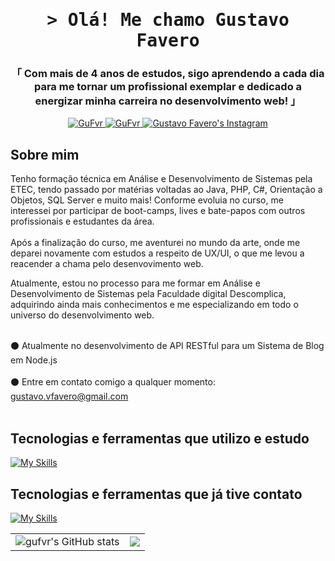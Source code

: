 <h1 align="center">
        <samp>&gt; Olá! Me chamo
                <b>Gustavo Favero</a></b>
        </samp>
</h1>

<h3 align="center">
        「 Com mais de 4 anos de estudos, sigo aprendendo a cada dia para me tornar um profissional exemplar e dedicado a energizar minha carreira no desenvolvimento web! 」
</h3>

<p align="center">
  <a href="https://www.linkedin.com/in/gustavo-vfavero/" target="_blank">
  <img src="https://img.shields.io/badge/LinkedIn-0077B5?style=for-the-badge&logo=linkedin&logoColor=white" alt="GuFvr"/>
 </a>
  <a href="https://dev.to/gufvr" target="_blank">
  <img src="https://img.shields.io/badge/dev.to-0A0A0A?style=for-the-badge&logo=dev.to&logoColor=white" alt="GuFvr" />
 </a>
  <a href="https://instagram.com/gu.fvr" target="_blank">
  <img src="https://img.shields.io/badge/Instagram-fe4164?style=for-the-badge&logo=instagram&logoColor=white" alt="Gustavo Favero's Instagram" />
 </a>
</p>

## Sobre mim

<p>  
Tenho formação técnica em Análise e Desenvolvimento de Sistemas pela ETEC, tendo passado por matérias voltadas ao Java, PHP, C#, Orientação a Objetos, SQL Server e muito mais! 
Conforme evoluia no curso, me interessei por participar de boot-camps, lives e bate-papos com outros profissionais e estudantes da área. <br/><br/>
Após a finalização do curso, me aventurei no mundo da arte, onde me deparei novamente com estudos a respeito de UX/UI, o que me levou a reacender a chama pelo desenvovimento web.

Atualmente, estou no processo para me formar em Análise e Desenvolvimento de Sistemas pela Faculdade digital Descomplica, adquirindo ainda mais conhecimentos e me especializando em todo o universo do desenvolvimento web. <br><br/>

⚫ Atualmente no desenvolvimento de API RESTful para um Sistema de Blog em Node.js <br/><br/>
⚫ Entre em contato comigo a qualquer momento: gustavo.vfavero@gmail.com<br/><br/>
</p>

## Tecnologias e ferramentas que utilizo e estudo
       
[![My Skills](https://skillicons.dev/icons?i=html,css,js,ts,nodejs,react,graphql,kotlin,npm,vscode,docker,git,github)](https://skillicons.dev)

## Tecnologias e ferramentas que já tive contato
[![My Skills](https://skillicons.dev/icons?i=java,bootstrap,androidstudio,aws,azure,cpp,cs,dotnet,elixir,electron,figma,ai,yarn,idea)](https://skillicons.dev)

<table align="center">
  <tr>
    <td><img src="https://github-readme-stats.vercel.app/api?username=gufvr&show_icons=true&theme=midnight-purple" alt="gufvr's GitHub stats"></td>
    <td><img src="https://github-readme-stats.vercel.app/api/top-langs/?username=gufvr&layout=compact&theme=midnight-purple"></td>
  </tr>
</table>
